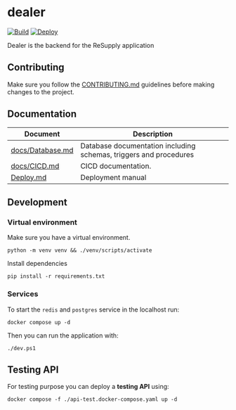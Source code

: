 # dealer

[![Build](https://github.com/ReSupplyOrg/dealer/actions/workflows/build.yaml/badge.svg)](https://github.com/ReSupplyOrg/dealer/actions/workflows/build.yaml)
[![Deploy](https://github.com/ReSupplyOrg/dealer/actions/workflows/deploy.yaml/badge.svg)](https://github.com/ReSupplyOrg/dealer/actions/workflows/deploy.yaml)

Dealer is the backend for the ReSupply application

## Contributing

Make sure you follow the [CONTRIBUTING.md](CONTRIBUTING.md) guidelines before making changes to the project.

## Documentation

| Document                             | Description                                                  |
| ------------------------------------ | ------------------------------------------------------------ |
| [docs/Database.md](docs/Database.md) | Database documentation including schemas, triggers and procedures |
| [docs/CICD.md](docs/CICD.md)         | CICD documentation.                                          |
| [Deploy.md](Deploy.md)               | Deployment manual                                            |

## Development

### Virtual environment

Make sure you have a virtual environment.

```shell
python -m venv venv && ./venv/scripts/activate
```

Install dependencies

```shell
pip install -r requirements.txt
```

### Services

To start the `redis` and `postgres` service in the localhost run:

```shell
docker compose up -d
```

Then you can run the application with:

```shell
./dev.ps1
```

## Testing API

For testing purpose you can deploy a **testing API** using:

```shell
docker compose -f ./api-test.docker-compose.yaml up -d
```

